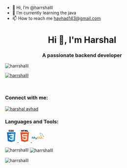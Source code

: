 - 👋 Hi, I’m @harrshalll
- 🌱 I’m currently learning the java
- 📫 How to reach me havhad143@gmail.com


<!---
harrshalll/harrshalll is a ✨ special ✨ repository because its `README.md` (this file) appears on your GitHub profile.
You can click the Preview link to take a look at your changes.
--->
<h1 align="center">Hi 👋, I'm Harshal</h1>
<h3 align="center">A passionate backend developer</h3>

<p align="left"> <img src="https://komarev.com/ghpvc/?username=harrshalll&label=Profile%20views&color=0e75b6&style=flat" alt="harrshalll" /> </p>

<p align="left"> <a href="https://github.com/ryo-ma/github-profile-trophy"><img src="https://github-profile-trophy.vercel.app/?username=harrshalll" alt="harrshalll" /></a> </p>

<p align="left"> <a href="https://twitter.com/" target="blank"><img src="https://img.shields.io/twitter/follow/?logo=twitter&style=for-the-badge" alt="" /></a> </p>

<h3 align="left">Connect with me:</h3>
<p align="left">
<a href="https://linkedin.com/in/harshal avhad" target="blank"><img align="center" src="https://raw.githubusercontent.com/rahuldkjain/github-profile-readme-generator/master/src/images/icons/Social/linked-in-alt.svg" alt="harshal avhad" height="30" width="40" /></a>
</p>

<h3 align="left">Languages and Tools:</h3>
<p align="left"> <a href="https://www.w3schools.com/css/" target="_blank" rel="noreferrer"> <img src="https://raw.githubusercontent.com/devicons/devicon/master/icons/css3/css3-original-wordmark.svg" alt="css3" width="40" height="40"/> </a> <a href="https://www.w3.org/html/" target="_blank" rel="noreferrer"> <img src="https://raw.githubusercontent.com/devicons/devicon/master/icons/html5/html5-original-wordmark.svg" alt="html5" width="40" height="40"/> </a> <a href="https://www.mysql.com/" target="_blank" rel="noreferrer"> <img src="https://raw.githubusercontent.com/devicons/devicon/master/icons/mysql/mysql-original-wordmark.svg" alt="mysql" width="40" height="40"/> </a> </p>

<p><img align="left" src="https://github-readme-stats.vercel.app/api/top-langs?username=harrshalll&show_icons=true&locale=en&layout=compact" alt="harrshalll" /></p>

<p>&nbsp;<img align="center" src="https://github-readme-stats.vercel.app/api?username=harrshalll&show_icons=true&locale=en" alt="harrshalll" /></p>

<p><img align="center" src="https://github-readme-streak-stats.herokuapp.com/?user=harrshalll&" alt="harrshalll" /></p>
